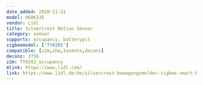 ```yaml
---
date_added: 2020-11-21
model: HG06335
vendor: Lidl
title: SilverCrest Motion Sensor
category: sensor
supports: occupancy, batterypct
zigbeemodel: ['TY0202']
compatible: [z2m,zha,tasmota,deconz]
deconz: 3736
z2m: TY0202_occupancy
mlink: https://www.lidl.com/
link: https://www.lidl.de/de/silvercrest-bewegungsmelder-zigbee-smart-home-infrarot-sensor-anti-manipulationsalarm/p354561
---
```

